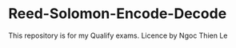 Reed-Solomon-Encode-Decode
==========================

This repository is for my Qualify exams.
Licence by Ngoc Thien Le
